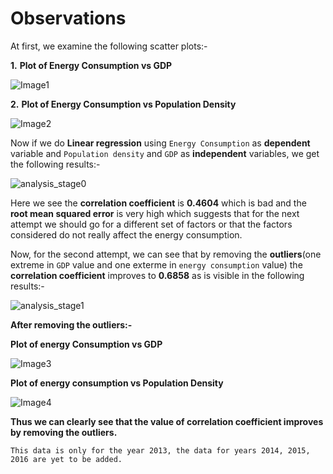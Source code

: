 # Observations

At first, we examine the following scatter plots:-

**1.** **Plot of Energy Consumption vs GDP**

![Image1](https://github.com/this-is-batman/Smart_grid/blob/master/Plots/energyvsGDP.png)

**2.** **Plot of Energy Consumption vs Population Density**

![Image2](https://github.com/this-is-batman/Smart_grid/blob/master/Plots/energyvspop.png)

Now if we do **Linear regression** using `Energy Consumption` as **dependent** variable and `Population density` and `GDP` as **independent** variables, we get the following results:-

![analysis_stage0](https://github.com/this-is-batman/Smart_grid/blob/master/Images/analysis_stage0.png)

Here we see the **correlation coefficient** is **0.4604** which is bad and the **root mean squared error** is very high which suggests that for the next attempt we should go for a different set of factors or that the factors considered do not really affect the energy consumption.

Now, for the second attempt, we can see that by removing the **outliers**(one extreme in `GDP` value and one exterme in `energy consumption` value) the **correlation coefficient** improves to **0.6858** as is visible in the following results:-

![analysis_stage1](https://github.com/this-is-batman/Smart_grid/blob/master/Images/analysis_stage1.png)

**After removing the outliers:-**

**Plot of energy Consumption vs GDP**

![Image3](https://github.com/this-is-batman/Smart_grid/blob/master/Plots/energyvsGDP1.png)

**Plot of energy consumption vs Population Density**

![Image4](https://github.com/this-is-batman/Smart_grid/blob/master/Plots/energyvspop1.png)

**Thus we can clearly see that the value of correlation coefficient improves by removing the outliers.**

```This data is only for the year 2013, the data for years 2014, 2015, 2016 are yet to be added.```

